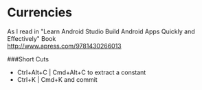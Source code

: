 # Currencies

As I read in "Learn Android Studio Build Android Apps Quickly and Effectively" Book<br>
http://www.apress.com/9781430266013

###Short Cuts
* Ctrl+Alt+C | Cmd+Alt+C to extract a constant
* Ctrl+K | Cmd+K and commit 
